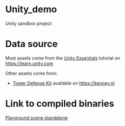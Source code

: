# Unity_demo
Unity sandbox project


# Data source
Most assets come from the [Unity Essentials](https://learn.unity.com/pathway/unity-essentials) tutorial on https://learn.unity.com

Other assets come from:
* [Tower Defense Kit](https://kenney.nl/assets/tower-defense-kit) available on https://kenney.nl

# Link to compiled binaries
[Playground scene standalone](https://github.com/ludoBcg/Unity_demo/raw/56a01b7117d34c454cdb6c872bc77e616aa101d4/build/playground_standalone.zip)
